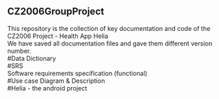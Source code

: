 ## CZ2006GroupProject
This repository is the collection of key documentation and code of the CZ2006 Project - Health App Helia  
We have saved all documentation files and gave them different version number.  
#Data Dictionary  
#SRS  
Software requirements specification (functional)  
#Use case Diagram & Description  
#Helia - the android project   
